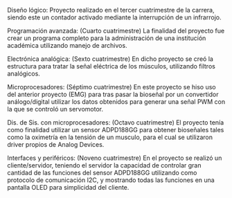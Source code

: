 Diseño lógico: Proyecto realizado en el tercer cuatrimestre de la carrera, siendo este un contador activado mediante la interrupción de un infrarrojo.


Programación avanzada: (Cuarto cuatrimestre) La finalidad del proyecto fue crear un programa completo para la administración de una institución académica utilizando manejo de archivos.


Electrónica analógica: (Sexto cuatrimestre) En dicho proyecto se creó la estructura para tratar la señal eléctrica de los músculos, utilizando filtros analógicos.


Microprocesadores: (Séptimo cuatrimestre) En este proyecto se hiso uso del anterior proyecto (EMG) para tras pasar la bioseñal por un convertidor análogo/digital utilizar los datos obtenidos para generar una señal PWM con la que se controló un servomotor.


Dis. de Sis. con microprocesadores: (Octavo cuatrimestre) El proyecto tenía como finalidad utilizar un sensor ADPD188GG para obtener bioseñales tales como la oximetría en la tensión de un musculo, para el cual se utilizaron driver propios de Analog Devices.


Interfaces y periféricos: (Noveno cuatrimestre) En el proyecto se realizó un cliente/servidor, teniendo el servidor la capacidad de controlar gran cantidad de las funciones del sensor ADPD188GG utilizando como protocolo de comunicación I2C, y mostrando todas las funciones en una pantalla OLED para simplicidad del cliente. 
